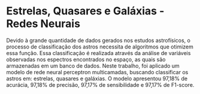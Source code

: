 # Estrelas, Quasares e Galáxias - Redes Neurais
Devido à grande quantidade de dados gerados nos estudos astrofísicos, o processo de classificação dos astros necessita de algoritmos que otimizem essa função. Essa classificação é realizada através da análise de variáveis observadas nos espectros encontrados no espaço, as quais são armazenadas em um banco de dados. Neste trabalho, foi aplicado um modelo de rede neural perceptron multicamadas, buscando classificar os astros em: estrelas, quasares e galáxias. O modelo apresentou 97,18% de acurácia, 97,18% de precisão, 97,17% de sensibilidade e 97,17% de F1-score.
